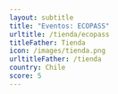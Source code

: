 ```yaml
---
layout: subtitle
title: "Eventos: ECOPASS"
urltitle: /tienda/ecopass
titleFather: Tienda
icon: /images/tienda.png
urltitleFather: /tienda
country: Chile
score: 5
---
```

